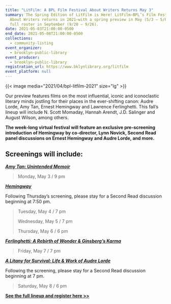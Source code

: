 ```yaml
---
title: "LitFilm: A BPL Film Festival About Writers Returns May 3"
summary: The Spring Edition of LitFilm is Here! LitFilm—BPL’s Film Festival
  About Writers returns in 2021—with a spring preview in May (5/3 – 5/8) and a
  full roster in September (9/20 – 9/26).
date: 2021-05-03T21:00:00-0500
end_date: 2021-05-08T21:00:00-0500
collections:
  - community-listing
event_organizer:
  - brooklyn-public-library
event_producer:
  - brooklyn-public-library
registration_url: https://www.bklynlibrary.org/litfilm
event_platform: null
---
```

{{< image media="2021/04/bpl-litfilm-2021" size="lg" >}}

Our preview features films on the most influential, iconic and iconoclastic literary minds jostling for their places in the ever-shifting canon: Audre Lorde, Amy Tan, Ernest Hemingway and Lawrence Ferlinghetti. This fall’s lineup will include N. Scott Momaday, Hannah Arendt, J.D. Salinger and August Wilson, among others.

**The week-long virtual festival will feature an exclusive pre-screening introduction of Hemingway by co-director, Lynn Novick, Second Read panel discussions on Ernest Hemingway and Audre Lorde, and more.**

## Screenings will include:


***[Amy Tan: Unintended Memoir](https://nam11.safelinks.protection.outlook.com/?url=https%3A%2F%2Fclick.bklynlibraryinfo.org%2F%3Fqs%3D301a1712d7a36d494d9af41835c891aaf52a56e74ec216c93527f88129cdc035af321caf20f22d33111bf9730b79edc6a7bb701ba2c4735e&data=04%7C01%7C%7Cdb543101209f4a194ef508d90bf2f290%7C1e5ca0decfdb489aa28403ee50d0c0d4%7C0%7C0%7C637553960353217135%7CUnknown%7CTWFpbGZsb3d8eyJWIjoiMC4wLjAwMDAiLCJQIjoiV2luMzIiLCJBTiI6Ik1haWwiLCJXVCI6Mn0%3D%7C1000&sdata=l43zVFbuoheNLhXLyfWwGI%2FSUMsn2NWchzMTH5Rg4BY%3D&reserved=0)***

> Monday, May 3 / 9 pm

***[Hemingway](https://nam11.safelinks.protection.outlook.com/?url=https%3A%2F%2Fclick.bklynlibraryinfo.org%2F%3Fqs%3D301a1712d7a36d494a8ee5a07023beb1b6cba5507a5c363a23d1ce7bc9e68e471d24fd53ff3d1f27f864508c9760c3978a285591f0f80a96&data=04%7C01%7C%7Cdb543101209f4a194ef508d90bf2f290%7C1e5ca0decfdb489aa28403ee50d0c0d4%7C0%7C0%7C637553960353217135%7CUnknown%7CTWFpbGZsb3d8eyJWIjoiMC4wLjAwMDAiLCJQIjoiV2luMzIiLCJBTiI6Ik1haWwiLCJXVCI6Mn0%3D%7C1000&sdata=m7wF7WRLwS7SFyZgok48x5HQQoWcoNKRXWXdV6THZhM%3D&reserved=0)***

Following Thursday’s screening, please stay for a Second Read discussion beginning at 7:50 pm.

> Tuesday, May 4 / 7 pm
>
> Wednesday, May 5 / 7 pm
>
> Thursday, May 6 / 6 pm

***[Ferlinghetti: A Rebirth of Wonder & Ginsberg’s Karma](https://nam11.safelinks.protection.outlook.com/?url=https%3A%2F%2Fclick.bklynlibraryinfo.org%2F%3Fqs%3D301a1712d7a36d49842c197a98515266cbf556182ad1ba8f1ae1980ef4ffa969e3cfc267bf1994883eacbdd61f38ca12efc4e676c5812630&data=04%7C01%7C%7Cdb543101209f4a194ef508d90bf2f290%7C1e5ca0decfdb489aa28403ee50d0c0d4%7C0%7C0%7C637553960353227124%7CUnknown%7CTWFpbGZsb3d8eyJWIjoiMC4wLjAwMDAiLCJQIjoiV2luMzIiLCJBTiI6Ik1haWwiLCJXVCI6Mn0%3D%7C1000&sdata=Gb%2BCV1Rz55ZPSQEtABxP0OaEqnFlypoWvkW4w47LeNo%3D&reserved=0)***

> Friday, May 7 / 7 pm

***[A Litany for Survival: Life & Work of Audre Lorde](https://nam11.safelinks.protection.outlook.com/?url=https%3A%2F%2Fclick.bklynlibraryinfo.org%2F%3Fqs%3D301a1712d7a36d497c89ea1dfc170284ebe48f632898b4247661a598f2b94462b61ef71627054396ebdd5ddaeae29ee4fa6ae54b25093563&data=04%7C01%7C%7Cdb543101209f4a194ef508d90bf2f290%7C1e5ca0decfdb489aa28403ee50d0c0d4%7C0%7C0%7C637553960353227124%7CUnknown%7CTWFpbGZsb3d8eyJWIjoiMC4wLjAwMDAiLCJQIjoiV2luMzIiLCJBTiI6Ik1haWwiLCJXVCI6Mn0%3D%7C1000&sdata=GWjMWtXsKp9w1uFh6SNtqxmpJrZiua%2BBWPGGQqt4Zow%3D&reserved=0)***

Following the screening, please stay for a Second Read discussion beginning at 7 pm.

> Saturday, May 8 / 6 pm


**[See the full lineup and register here >>](https://www.bklynlibrary.org/litfilm)**